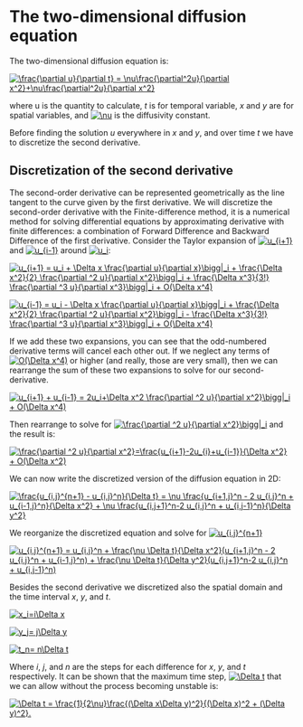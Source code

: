 # The two-dimensional diffusion equation

The two-dimensional diffusion equation is:


<a href="https://www.codecogs.com/eqnedit.php?latex=\frac{\partial&space;u}{\partial&space;t}&space;=&space;\nu\frac{\partial^2u}{\partial&space;x^2}&plus;\nu\frac{\partial^2u}{\partial&space;x^2}" target="_blank"><img src="https://latex.codecogs.com/gif.latex?\frac{\partial&space;u}{\partial&space;t}&space;=&space;\nu\frac{\partial^2u}{\partial&space;x^2}&plus;\nu\frac{\partial^2u}{\partial&space;x^2}" title="\frac{\partial u}{\partial t} = \nu\frac{\partial^2u}{\partial x^2}+\nu\frac{\partial^2u}{\partial x^2}" /></a>

where u is the quantity to calculate, *t* is for temporal variable, *x* and *y* are for spatial variables, and <a href="https://www.codecogs.com/eqnedit.php?latex=\nu" target="_blank"><img src="https://latex.codecogs.com/gif.latex?\nu" title="\nu" /></a> is the diffusivity constant.  

Before finding the solution *u* everywhere in *x* and *y*, and over time *t* we have to discretize the second derivative.

## Discretization of the second derivative

The second-order derivative can be represented geometrically as the line tangent to the curve given by the first derivative. We will discretize the second-order derivative with the Finite-difference method, it is a numerical method for solving differential equations by approximating derivative with finite differences: a combination of Forward Difference and Backward Difference of the first derivative. Consider the Taylor expansion of <a href="https://www.codecogs.com/eqnedit.php?latex=u_{i&plus;1}" target="_blank"><img src="https://latex.codecogs.com/gif.latex?u_{i&plus;1}" title="u_{i+1}" /></a> and <a href="https://www.codecogs.com/eqnedit.php?latex=u_{i-1}" target="_blank"><img src="https://latex.codecogs.com/gif.latex?u_{i-1}" title="u_{i-1}" /></a> around <a href="https://www.codecogs.com/eqnedit.php?latex=u_i" target="_blank"><img src="https://latex.codecogs.com/gif.latex?u_i" title="u_i" /></a>:

<a href="https://www.codecogs.com/eqnedit.php?latex=u_{i&plus;1}&space;=&space;u_i&space;&plus;&space;\Delta&space;x&space;\frac{\partial&space;u}{\partial&space;x}\bigg|_i&space;&plus;&space;\frac{\Delta&space;x^2}{2}&space;\frac{\partial&space;^2&space;u}{\partial&space;x^2}\bigg|_i&space;&plus;&space;\frac{\Delta&space;x^3}{3!}&space;\frac{\partial&space;^3&space;u}{\partial&space;x^3}\bigg|_i&space;&plus;&space;O(\Delta&space;x^4)" target="_blank"><img src="https://latex.codecogs.com/gif.latex?u_{i&plus;1}&space;=&space;u_i&space;&plus;&space;\Delta&space;x&space;\frac{\partial&space;u}{\partial&space;x}\bigg|_i&space;&plus;&space;\frac{\Delta&space;x^2}{2}&space;\frac{\partial&space;^2&space;u}{\partial&space;x^2}\bigg|_i&space;&plus;&space;\frac{\Delta&space;x^3}{3!}&space;\frac{\partial&space;^3&space;u}{\partial&space;x^3}\bigg|_i&space;&plus;&space;O(\Delta&space;x^4)" title="u_{i+1} = u_i + \Delta x \frac{\partial u}{\partial x}\bigg|_i + \frac{\Delta x^2}{2} \frac{\partial ^2 u}{\partial x^2}\bigg|_i + \frac{\Delta x^3}{3!} \frac{\partial ^3 u}{\partial x^3}\bigg|_i + O(\Delta x^4)" /></a>


<a href="https://www.codecogs.com/eqnedit.php?latex=u_{i-1}&space;=&space;u_i&space;-&space;\Delta&space;x&space;\frac{\partial&space;u}{\partial&space;x}\bigg|_i&space;&plus;&space;\frac{\Delta&space;x^2}{2}&space;\frac{\partial&space;^2&space;u}{\partial&space;x^2}\bigg|_i&space;-&space;\frac{\Delta&space;x^3}{3!}&space;\frac{\partial&space;^3&space;u}{\partial&space;x^3}\bigg|_i&space;&plus;&space;O(\Delta&space;x^4)" target="_blank"><img src="https://latex.codecogs.com/gif.latex?u_{i-1}&space;=&space;u_i&space;-&space;\Delta&space;x&space;\frac{\partial&space;u}{\partial&space;x}\bigg|_i&space;&plus;&space;\frac{\Delta&space;x^2}{2}&space;\frac{\partial&space;^2&space;u}{\partial&space;x^2}\bigg|_i&space;-&space;\frac{\Delta&space;x^3}{3!}&space;\frac{\partial&space;^3&space;u}{\partial&space;x^3}\bigg|_i&space;&plus;&space;O(\Delta&space;x^4)" title="u_{i-1} = u_i - \Delta x \frac{\partial u}{\partial x}\bigg|_i + \frac{\Delta x^2}{2} \frac{\partial ^2 u}{\partial x^2}\bigg|_i - \frac{\Delta x^3}{3!} \frac{\partial ^3 u}{\partial x^3}\bigg|_i + O(\Delta x^4)" /></a>


If we add these two expansions, you can see that the odd-numbered derivative terms will cancel each other out. If we neglect any terms of <a href="https://www.codecogs.com/eqnedit.php?latex=O(\Delta&space;x^4)" target="_blank"><img src="https://latex.codecogs.com/gif.latex?O(\Delta&space;x^4)" title="O(\Delta x^4)" /></a> or higher (and really, those are very small), then we can rearrange the sum of these two expansions to solve for our second-derivative.

<a href="https://www.codecogs.com/eqnedit.php?latex=u_{i&plus;1}&space;&plus;&space;u_{i-1}&space;=&space;2u_i&plus;\Delta&space;x^2&space;\frac{\partial&space;^2&space;u}{\partial&space;x^2}\bigg|_i&space;&plus;&space;O(\Delta&space;x^4)" target="_blank"><img src="https://latex.codecogs.com/gif.latex?u_{i&plus;1}&space;&plus;&space;u_{i-1}&space;=&space;2u_i&plus;\Delta&space;x^2&space;\frac{\partial&space;^2&space;u}{\partial&space;x^2}\bigg|_i&space;&plus;&space;O(\Delta&space;x^4)" title="u_{i+1} + u_{i-1} = 2u_i+\Delta x^2 \frac{\partial ^2 u}{\partial x^2}\bigg|_i + O(\Delta x^4)" /></a>


Then rearrange to solve for <a href="https://www.codecogs.com/eqnedit.php?latex=\frac{\partial&space;^2&space;u}{\partial&space;x^2}\bigg|_i" target="_blank"><img src="https://latex.codecogs.com/gif.latex?\frac{\partial&space;^2&space;u}{\partial&space;x^2}\bigg|_i" title="\frac{\partial ^2 u}{\partial x^2}\bigg|_i" /></a> and the result is:

<a href="https://www.codecogs.com/eqnedit.php?latex=\frac{\partial&space;^2&space;u}{\partial&space;x^2}=\frac{u_{i&plus;1}-2u_{i}&plus;u_{i-1}}{\Delta&space;x^2}&space;&plus;&space;O(\Delta&space;x^2)" target="_blank"><img src="https://latex.codecogs.com/gif.latex?\frac{\partial&space;^2&space;u}{\partial&space;x^2}=\frac{u_{i&plus;1}-2u_{i}&plus;u_{i-1}}{\Delta&space;x^2}&space;&plus;&space;O(\Delta&space;x^2)" title="\frac{\partial ^2 u}{\partial x^2}=\frac{u_{i+1}-2u_{i}+u_{i-1}}{\Delta x^2} + O(\Delta x^2)" /></a>

We can now write the discretized version of the diffusion equation in 2D:

<a href="https://www.codecogs.com/eqnedit.php?latex=\frac{u_{i,j}^{n&plus;1}&space;-&space;u_{i,j}^n}{\Delta&space;t}&space;=&space;\nu&space;\frac{u_{i&plus;1,j}^n&space;-&space;2&space;u_{i,j}^n&space;&plus;&space;u_{i-1,j}^n}{\Delta&space;x^2}&space;&plus;&space;\nu&space;\frac{u_{i,j&plus;1}^n-2&space;u_{i,j}^n&space;&plus;&space;u_{i,j-1}^n}{\Delta&space;y^2}" target="_blank"><img src="https://latex.codecogs.com/gif.latex?\frac{u_{i,j}^{n&plus;1}&space;-&space;u_{i,j}^n}{\Delta&space;t}&space;=&space;\nu&space;\frac{u_{i&plus;1,j}^n&space;-&space;2&space;u_{i,j}^n&space;&plus;&space;u_{i-1,j}^n}{\Delta&space;x^2}&space;&plus;&space;\nu&space;\frac{u_{i,j&plus;1}^n-2&space;u_{i,j}^n&space;&plus;&space;u_{i,j-1}^n}{\Delta&space;y^2}" title="\frac{u_{i,j}^{n+1} - u_{i,j}^n}{\Delta t} = \nu \frac{u_{i+1,j}^n - 2 u_{i,j}^n + u_{i-1,j}^n}{\Delta x^2} + \nu \frac{u_{i,j+1}^n-2 u_{i,j}^n + u_{i,j-1}^n}{\Delta y^2}" /></a>

We reorganize the discretized equation and solve for <a href="https://www.codecogs.com/eqnedit.php?latex=u_{i,j}^{n&plus;1}" target="_blank"><img src="https://latex.codecogs.com/gif.latex?u_{i,j}^{n&plus;1}" title="u_{i,j}^{n+1}" /></a>

<a href="https://www.codecogs.com/eqnedit.php?latex=u_{i,j}^{n&plus;1}&space;=&space;u_{i,j}^n&space;&plus;&space;\frac{\nu&space;\Delta&space;t}{\Delta&space;x^2}(u_{i&plus;1,j}^n&space;-&space;2&space;u_{i,j}^n&space;&plus;&space;u_{i-1,j}^n)&space;&plus;&space;\frac{\nu&space;\Delta&space;t}{\Delta&space;y^2}(u_{i,j&plus;1}^n-2&space;u_{i,j}^n&space;&plus;&space;u_{i,j-1}^n)" target="_blank"><img src="https://latex.codecogs.com/gif.latex?u_{i,j}^{n&plus;1}&space;=&space;u_{i,j}^n&space;&plus;&space;\frac{\nu&space;\Delta&space;t}{\Delta&space;x^2}(u_{i&plus;1,j}^n&space;-&space;2&space;u_{i,j}^n&space;&plus;&space;u_{i-1,j}^n)&space;&plus;&space;\frac{\nu&space;\Delta&space;t}{\Delta&space;y^2}(u_{i,j&plus;1}^n-2&space;u_{i,j}^n&space;&plus;&space;u_{i,j-1}^n)" title="u_{i,j}^{n+1} = u_{i,j}^n + \frac{\nu \Delta t}{\Delta x^2}(u_{i+1,j}^n - 2 u_{i,j}^n + u_{i-1,j}^n) + \frac{\nu \Delta t}{\Delta y^2}(u_{i,j+1}^n-2 u_{i,j}^n + u_{i,j-1}^n)" /></a>

Besides the second derivative we discretized also the spatial domain and the time interval *x*, *y*, and *t*.

<a href="https://www.codecogs.com/eqnedit.php?latex=x_i=i\Delta&space;x" target="_blank"><img src="https://latex.codecogs.com/gif.latex?x_i=i\Delta&space;x" title="x_i=i\Delta x" /></a>

<a href="https://www.codecogs.com/eqnedit.php?latex=y_j=&space;j\Delta&space;y" target="_blank"><img src="https://latex.codecogs.com/gif.latex?y_j=&space;j\Delta&space;y" title="y_j= j\Delta y" /></a>

<a href="https://www.codecogs.com/eqnedit.php?latex=t_n=&space;n\Delta&space;t" target="_blank"><img src="https://latex.codecogs.com/gif.latex?t_n=&space;n\Delta&space;t" title="t_n= n\Delta t" /></a>

Where *i*, *j*, and *n* are the steps for each difference for *x*, *y*, and *t* respectively.
It can be shown that the maximum time step, <a href="https://www.codecogs.com/eqnedit.php?latex=\Delta&space;t" target="_blank"><img src="https://latex.codecogs.com/gif.latex?\Delta&space;t" title="\Delta t" /></a> that we can allow without the process becoming unstable is:

<a href="https://www.codecogs.com/eqnedit.php?latex=\Delta&space;t&space;=&space;\frac{1}{2\nu}\frac{(\Delta&space;x\Delta&space;y)^2}{(\Delta&space;x)^2&space;&plus;&space;(\Delta&space;y)^2}." target="_blank"><img src="https://latex.codecogs.com/gif.latex?\Delta&space;t&space;=&space;\frac{1}{2\nu}\frac{(\Delta&space;x\Delta&space;y)^2}{(\Delta&space;x)^2&space;&plus;&space;(\Delta&space;y)^2}." title="\Delta t = \frac{1}{2\nu}\frac{(\Delta x\Delta y)^2}{(\Delta x)^2 + (\Delta y)^2}." /></a>













